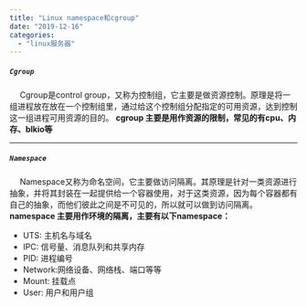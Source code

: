 ```yaml
---
title: "Linux namespace和cgroup"
date: "2019-12-16"
categories: 
  - "linux服务器"
---
```


##### `Cgroup`

   Cgroup是control group，又称为控制组，它主要是做资源控制。原理是将一组进程放在放在一个控制组里，通过给这个控制组分配指定的可用资源，达到控制这一组进程可用资源的目的。 **cgroup 主要是用作资源的限制，常见的有cpu、内存、blkio等**

* * *

##### `Namespace`

   Namespace又称为命名空间，它主要做访问隔离。其原理是针对一类资源进行抽象，并将其封装在一起提供给一个容器使用，对于这类资源，因为每个容器都有自己的抽象，而他们彼此之间是不可见的，所以就可以做到访问隔离。 **namespace 主要用作环境的隔离，主要有以下namespace：**

- UTS: 主机名与域名
- IPC: 信号量、消息队列和共享内存
- PID: 进程编号
- Network:网络设备、网络栈、端口等等
- Mount: 挂载点
- User: 用户和用户组
